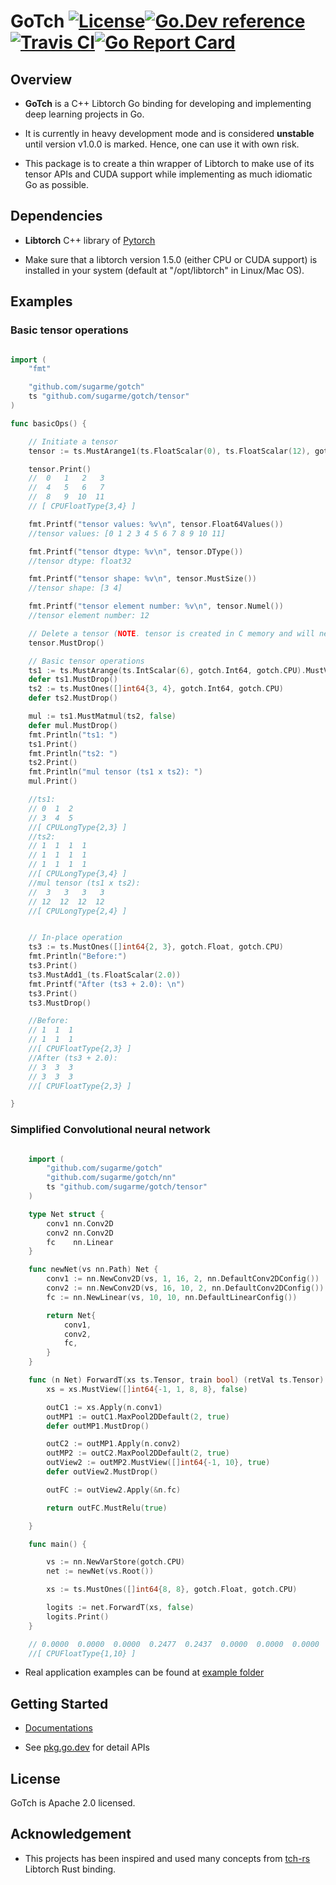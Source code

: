 # GoTch [![License](https://img.shields.io/:license-apache-blue.svg)](https://opensource.org/licenses/Apache-2.0)[![Go.Dev reference](https://img.shields.io/badge/go.dev-reference-007d9c?logo=go&logoColor=white&style=flat-square)](https://pkg.go.dev/github.com/sugarme/gotch?tab=doc)[![Travis CI](https://api.travis-ci.org/sugarme/gotch.svg?branch=master)](https://travis-ci.org/sugarme/gotch)[![Go Report Card](https://goreportcard.com/badge/sugarme/gotch)](https://goreportcard.com/report/github.com/sugarme/gotch) 


## Overview

- **GoTch** is a C++ Libtorch Go binding for developing and implementing deep
    learning projects in Go.

- It is currently in heavy development mode and is considered **unstable** until
    version v1.0.0 is marked. Hence, one can use it with own risk. 

- This package is to create a thin wrapper of Libtorch to make use of
    its tensor APIs and CUDA support while implementing as much
    idiomatic Go as possible. 

## Dependencies

- **Libtorch** C++ library of [Pytorch](https://pytorch.org/)

- Make sure that a libtorch version 1.5.0 (either CPU or CUDA support) is
    installed in your system (default at "/opt/libtorch" in Linux/Mac OS). 

## Examples

### Basic tensor operations

```go

import (
	"fmt"

	"github.com/sugarme/gotch"
	ts "github.com/sugarme/gotch/tensor"
)

func basicOps() {

	// Initiate a tensor
	tensor := ts.MustArange1(ts.FloatScalar(0), ts.FloatScalar(12), gotch.Float, gotch.CPU).MustView([]int64{3, 4}, true)

	tensor.Print()
    //  0   1   2   3
    //  4   5   6   7
    //  8   9  10  11
    // [ CPUFloatType{3,4} ]

	fmt.Printf("tensor values: %v\n", tensor.Float64Values())
    //tensor values: [0 1 2 3 4 5 6 7 8 9 10 11]

	fmt.Printf("tensor dtype: %v\n", tensor.DType())
    //tensor dtype: float32

	fmt.Printf("tensor shape: %v\n", tensor.MustSize())
    //tensor shape: [3 4]

	fmt.Printf("tensor element number: %v\n", tensor.Numel())
    //tensor element number: 12

	// Delete a tensor (NOTE. tensor is created in C memory and will need to free up manually.)
	tensor.MustDrop()

	// Basic tensor operations
	ts1 := ts.MustArange(ts.IntScalar(6), gotch.Int64, gotch.CPU).MustView([]int64{2, 3}, true)
	defer ts1.MustDrop()
	ts2 := ts.MustOnes([]int64{3, 4}, gotch.Int64, gotch.CPU)
	defer ts2.MustDrop()

	mul := ts1.MustMatmul(ts2, false)
	defer mul.MustDrop()
	fmt.Println("ts1: ")
	ts1.Print()
	fmt.Println("ts2: ")
	ts2.Print()
	fmt.Println("mul tensor (ts1 x ts2): ")
	mul.Print()

    //ts1: 
    // 0  1  2
    // 3  4  5
    //[ CPULongType{2,3} ]
    //ts2: 
    // 1  1  1  1
    // 1  1  1  1
    // 1  1  1  1
    //[ CPULongType{3,4} ]
    //mul tensor (ts1 x ts2): 
    //  3   3   3   3
    // 12  12  12  12
    //[ CPULongType{2,4} ]


	// In-place operation
	ts3 := ts.MustOnes([]int64{2, 3}, gotch.Float, gotch.CPU)
	fmt.Println("Before:")
	ts3.Print()
	ts3.MustAdd1_(ts.FloatScalar(2.0))
	fmt.Printf("After (ts3 + 2.0): \n")
	ts3.Print()
	ts3.MustDrop()

    //Before:
    // 1  1  1
    // 1  1  1
    //[ CPUFloatType{2,3} ]
    //After (ts3 + 2.0): 
    // 3  3  3
    // 3  3  3
    //[ CPUFloatType{2,3} ]

}

```

### Simplified Convolutional neural network

```go

    import (
        "github.com/sugarme/gotch"
        "github.com/sugarme/gotch/nn"
        ts "github.com/sugarme/gotch/tensor"
    )

    type Net struct {
        conv1 nn.Conv2D
        conv2 nn.Conv2D
        fc    nn.Linear
    }

    func newNet(vs nn.Path) Net {
        conv1 := nn.NewConv2D(vs, 1, 16, 2, nn.DefaultConv2DConfig())
        conv2 := nn.NewConv2D(vs, 16, 10, 2, nn.DefaultConv2DConfig())
        fc := nn.NewLinear(vs, 10, 10, nn.DefaultLinearConfig())

        return Net{
            conv1,
            conv2,
            fc,
        }
    }

    func (n Net) ForwardT(xs ts.Tensor, train bool) (retVal ts.Tensor) {
        xs = xs.MustView([]int64{-1, 1, 8, 8}, false)

        outC1 := xs.Apply(n.conv1)
        outMP1 := outC1.MaxPool2DDefault(2, true)
        defer outMP1.MustDrop()

        outC2 := outMP1.Apply(n.conv2)
        outMP2 := outC2.MaxPool2DDefault(2, true)
        outView2 := outMP2.MustView([]int64{-1, 10}, true)
        defer outView2.MustDrop()

        outFC := outView2.Apply(&n.fc)

        return outFC.MustRelu(true)

    }

    func main() {

        vs := nn.NewVarStore(gotch.CPU)
        net := newNet(vs.Root())

        xs := ts.MustOnes([]int64{8, 8}, gotch.Float, gotch.CPU)

        logits := net.ForwardT(xs, false)
        logits.Print()
    }

    // 0.0000  0.0000  0.0000  0.2477  0.2437  0.0000  0.0000  0.0000  0.0000  0.0171
    //[ CPUFloatType{1,10} ]


```

- Real application examples can be found at [example folder](example/README.md) 

## Getting Started

- [Documentations](docs/README.md)

- See [pkg.go.dev](https://pkg.go.dev/github.com/sugarme/gotch?tab=doc) for detail APIs 


## License

GoTch is Apache 2.0 licensed.


## Acknowledgement

- This projects has been inspired and used many concepts from [tch-rs](https://github.com/LaurentMazare/tch-rs)
    Libtorch Rust binding. 



